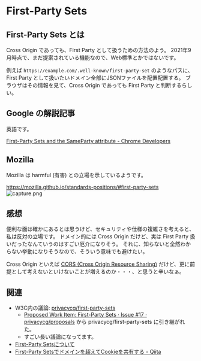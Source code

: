 # First-Party Sets


## First-Party Sets とは

Cross Origin であっても、First Party として扱うための方法のよう。
2021年9月時点で、まだ提案されている機能なので、Web標準とかではないです。

例えば `https://example.com/.well-known/first-party-set` のようなパスに、First Party として扱いたいドメイン全部にJSONファイルを配置配置する。
ブラウザはその情報を見て、Cross Origin であっても First Party と判断するらしい。


## Google の解説記事

英語です。

[First-Party Sets and the SameParty attribute - Chrome Developers](https://developer.chrome.com/blog/first-party-sets-sameparty/)


## Mozilla

Mozilla は harmful (有害) との立場を示しているようです。

https://mozilla.github.io/standards-positions/#first-party-sets
![capture.png](https://i.gyazo.com/65525071f77538ecfa964153b430df81.png)


## 感想

便利な面は確かにあるとは思うけど、セキュリティや仕様の複雑さを考えると、私は反対の立場です。
ドメイン的には Cross Origin だけど、実は First Party 扱いだったなんていうのはすごい厄介になりそう。
それに、知らないと全然わからない挙動になりそうなので、そういう意味でも避けたい。

Cross Origin といえば [CORS (Cross Origin Resource Sharing)](https://developer.mozilla.org/ja/docs/Web/HTTP/CORS) だけど、更に前提として考えないといけないことが増えるのか・・・、と思うと辛いなぁ。


## 関連

- W3C内の議論: [privacycg/first-party-sets](https://github.com/privacycg/first-party-sets)
    - [Proposed Work Item: First-Party Sets · Issue #17 · privacycg/proposals](https://github.com/privacycg/proposals/issues/17) から privacycg/first-party-sets に引き継がれた。
    - すごい長い議論になってます。
- [First-Party Setsについて](https://zenn.dev/tayusa/articles/efa8aa75ad5519)
- [First-Party Setsでドメインを超えてCookieを共有する - Qiita](https://qiita.com/rana_kualu/items/13a77f76257767a23643)
